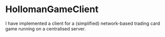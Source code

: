 # HollomanGameClient
I have implemented a client for a (simplified) network-based trading card game running on a centralised server.
